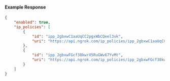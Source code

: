 <!-- Code generated for API Clients. DO NOT EDIT. -->

#### Example Response

```json
{
	"enabled": true,
	"ip_policies": [
		{
			"id": "ipp_2gbxwC1aaUqCC2pgxWbCQeel3vk",
			"uri": "https://api.ngrok.com/ip_policies/ipp_2gbxwC1aaUqCC2pgxWbCQeel3vk"
		},
		{
			"id": "ipp_2gbxwFGcf38kwrX5RuGWv67YvMt",
			"uri": "https://api.ngrok.com/ip_policies/ipp_2gbxwFGcf38kwrX5RuGWv67YvMt"
		}
	]
}
```
